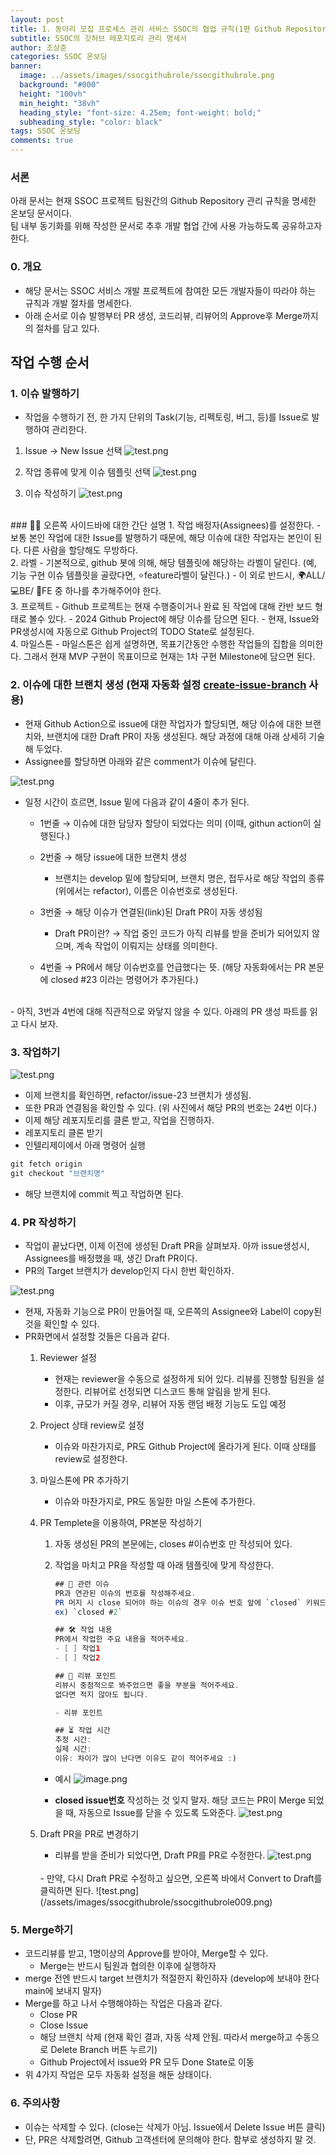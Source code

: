 ```yaml
---
layout: post
title: 1. 동아리 모집 프로세스 관리 서비스 SSOC의 협업 규칙(1편 Github Repository 관리) 
subtitle: SSOC의 깃허브 레포지토리 관리 명세서
author: 조상준
categories: SSOC 온보딩
banner:
  image: ../assets/images/ssocgithubrole/ssocgithubrole.png
  background: "#000"
  height: "100vh"
  min_height: "38vh"
  heading_style: "font-size: 4.25em; font-weight: bold;"
  subheading_style: "color: black"
tags: SSOC 온보딩
comments: true
---
```


### 서론
아래 문서는 현재 SSOC 프로젝트 팀원간의 Github Repository 관리 규칙을 명세한 온보딩 문서이다.    
팀 내부 동기화를 위해 작성한 문서로 추후 개발 협업 간에 사용 가능하도록 공유하고자 한다.

### 0. 개요

- 해당 문서는 SSOC 서비스 개발 프로젝트에 참여한 모든 개발자들이 따라야 하는 규칙과 개발 절차를 명세한다.
- 아래 순서로 이슈 발행부터 PR 생성, 코드리뷰, 리뷰어의 Approve후 Merge까지의 절차를 담고 있다.

## 작업 수행 순서
### 1. 이슈 발행하기

- 작업을 수행하기 전, 한 가지 단위의 Task(기능, 리펙토링, 버그, 등)를 Issue로 발행하여 관리한다.

1. Issue → New Issue 선택
    ![test.png](/assets/images/ssocgithubrole/ssocgithubrole001.png)
    
2. 작업 종류에 맞게 이슈 템플릿 선택
    ![test.png](/assets/images/ssocgithubrole/ssocgithubrole002.png)
    

3. 이슈 작성하기
    ![test.png](/assets/images/ssocgithubrole/ssocgithubrole003.png)     

<br>
### 🧑‍🏫 오른쪽 사이드바에 대한 간단 설명
1. 작업 배정자(Assignees)를 설정한다.
    - 보통 본인 작업에 대한 Issue를 발행하기 때문에, 해당 이슈에 대한 작업자는 본인이 된다. 다른 사람을 할당해도 무방하다.
<br>
2. 라벨
    - 기본적으로, github 봇에 의해, 해당 템플릿에 해당하는 라벨이 달린다.
    (예, 기능 구현 이슈 템플릿을 골랐다면, ⭐️feature라벨이 달린다.)
    - 이 외로 반드시, 🌍ALL/ 💻BE/ 🚀FE 중 하나를 추가해주어야 한다.
<br>
3. 프로젝트
    - Github 프로젝트는 현재 수행중이거나 완료 된 작업에 대해 칸반 보드 형태로 볼수 있다.
    - 2024 Github Project에 해당 이슈를 담으면 된다.
    - 현재, Issue와 PR생성시에 자동으로 Github Project의 TODO State로 설정된다.
<br>
4. 마일스톤
    - 마일스톤은 쉽게 설명하면, 목표기간동안 수행한 작업들의 집합을 의미한다. 그래서 현재 MVP 구현이 목표이므로 현재는 1차 구현 Milestone에 담으면 된다.

### 2. 이슈에 대한 브랜치 생성 (현재 자동화 설정 [create-issue-branch](https://github.com/robvanderleek/create-issue-branch) 사용)

- 현재 Github Action으로 issue에 대한 작업자가 할당되면, 해당 이슈에 대한 브랜치와, 브랜치에 대한 Draft PR이 자동 생성된다. 해당 과정에 대해 아래 상세히 기술해 두었다.
- Assignee를 할당하면 아래와 같은 comment가 이슈에 달린다.

![test.png](/assets/images/ssocgithubrole/ssocgithubrole004.png)

- 일정 시간이 흐르면, Issue 밑에 다음과 같이 4줄이 추가 된다.   
    - 1번줄 → 이슈에 대한 담당자 할당이 되었다는 의미 (이때, githun action이 실행된다.)

    - 2번줄 → 해당 issue에 대한 브랜치 생성   
        - 브랜치는 develop 밑에 할당되며, 브랜치 명은, 접두사로 해당 작업의 종류(위에서는 refactor), 이름은 이슈번호로 생성된다.

    - 3번줄 → 해당 이슈가 연결된(link)된 Draft PR이 자동 생성됨
        - Draft PR이란? → 작업 중인 코드가 아직 리뷰를 받을 준비가 되어있지 않으며, 계속 작업이 이뤄지는 상태를 의미한다.

    - 4번줄 →  PR에서 해당 이슈번호를 언급했다는 뜻. (해당 자동화에서는 PR 본문에 closed #23 이라는 명령어가 추가된다.)
<br>
- 아직, 3번과 4번에 대해 직관적으로 와닿지 않을 수 있다. 아래의 PR 생성 파트를 읽고 다시 보자.

### 3. 작업하기

![test.png](/assets/images/ssocgithubrole/ssocgithubrole005.png)

- 이제 브랜치를 확인하면, refactor/issue-23 브랜치가 생성됨.
- 또한 PR과 연결됨을 확인할 수 있다. (위 사진에서 해당 PR의 번호는 24번 이다.)
- 이제 해당 레포지토리를 클론 받고, 작업을 진행하자.
- 레포지토리 클론 받기
- 인텔리제이에서 아래 명령어 실행

```java
git fetch origin
git checkout "브랜치명"
```

- 해당 브랜치에 commit 찍고 작업하면 된다.

### 4. PR 작성하기

- 작업이 끝났다면, 이제 이전에 생성된 Draft PR을 살펴보자. 아까 issue생성시, Assignees를 배정했을 때, 생긴 Draft PR이다.
- PR의 Target 브랜치가 develop인지 다시 한번 확인하자.

![test.png](/assets/images/ssocgithubrole/ssocgithubrole006.png)

- 현재, 자동화 기능으로 PR이 만들어질 때, 오른쪽의 Assignee와 Label이 copy된 것을 확인할 수 있다.
- PR화면에서 설정할 것들은 다음과 같다.
    1. Reviewer 설정
        - 현재는 reviewer을 수동으로 설정하게 되어 있다. 리뷰를 진행할 팀원을 설정한다. 리뷰어로 선정되면 디스코드 통해 알림을 받게 된다.
        - 이후, 규모가 커질 경우, 리뷰어 자동 랜덤 배정 기능도 도입 예정
    
    2. Project 상태 review로 설정
        - 이슈와 마찬가지로, PR도 Github Project에 올라가게 된다. 이때 상태를 review로 설정한다.
    
    3. 마일스톤에 PR 추가하기
        - 이슈와 마찬가지로, PR도 동일한 마일 스톤에 추가한다.

    4. PR Templete을 이용하여, PR본문 작성하기
        1. 자동 생성된 PR의 본문에는, closes #이슈번호 만 작성되어 있다.
        2. 작업을 마치고 PR을 작성할 때 아래 템플릿에 맞게 작성한다.
            
            ```java
            ## 📌 관련 이슈
            PR과 연관된 이슈의 번호를 작성해주세요.
            PR 머지 시 close 되어야 하는 이슈의 경우 이슈 번호 앞에 `closed` 키워드를 붙여주세요.  
            ex) `closed #2`
            
            ## 🛠️ 작업 내용
            PR에서 작업한 주요 내용을 적어주세요.
            - [ ] 작업1
            - [ ] 작업2
            
            ## 🎯 리뷰 포인트
            리뷰시 중점적으로 봐주었으면 좋을 부분을 적어주세요.  
            없다면 적지 않아도 됩니다.  
            
            - 리뷰 포인트
            
            ## ⏳ 작업 시간
            추정 시간:   
            실제 시간:   
            이유: 차이가 많이 난다면 이유도 같이 적어주세요 :)
            ```
            
        - 예시
        ![image.png](/assets/images/ssocgithubrole/ssocgithubrole010.jpeg)
        
        - **closed issue번호** 작성하는 것 잊지 말자. 해당 코드는 PR이 Merge 되었을 때, 자동으로 Issue를 닫을 수 있도록 도와준다.
        ![test.png](/assets/images/ssocgithubrole/ssocgithubrole007.png)
            
    
    3. Draft PR을 PR로 변경하기
        - 리뷰를 받을 준비가 되었다면, Draft PR를 PR로 수정한다.
            ![test.png](/assets/images/ssocgithubrole/ssocgithubrole008.png)
        <br>
        - 만약, 다시 Draft PR로 수정하고 싶으면, 오른쪽 바에서 Convert to Draft를 클릭하면 된다.
            ![test.png](/assets/images/ssocgithubrole/ssocgithubrole009.png)
        

### 5. Merge하기

- 코드리뷰를 받고, 1명이상의 Approve를 받아야, Merge할 수 있다.
    - Merge는 반드시 팀원과 협의한 이후에 실행하자
- merge 전엔 반드시 target 브랜치가 적절한지 확인하자 (develop에 보내야 한다 main에 보내지 말자)
- Merge를 하고 나서 수행해야하는 작업은 다음과 같다.
    - Close PR
    - Close Issue
    - 해당 브랜치 삭제 (현재 확인 결과, 자동 삭제 안됨. 따라서 merge하고 수동으로 Delete Branch 버튼 누르기)
    - Github Project에서 issue와 PR 모두 Done State로 이동
- 위 4가지 작업은 모두 자동화 설정을 해둔 상태이다.

### 6. 주의사항

- 이슈는 삭제할 수 있다. (close는 삭제가 아님. Issue에서 Delete Issue 버튼 클릭)
- 단, PR은 삭제할려면, Github 고객센터에 문의해야 한다. 함부로 생성하지 말 것.

